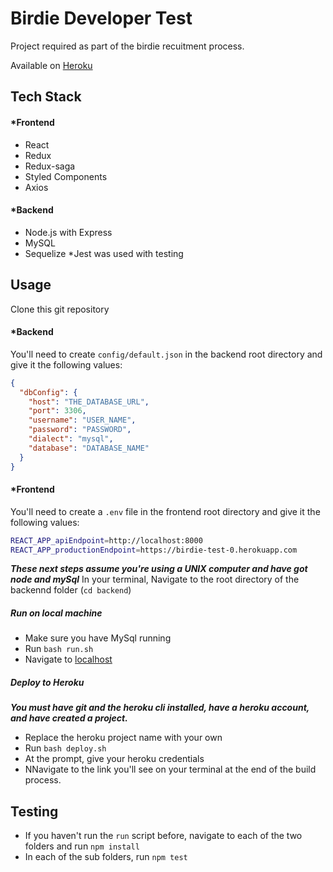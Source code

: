 # Birdie Developer Test
Project required as part of the birdie recuitment process.

Available on [Heroku](https://birdie-test-0.herokuapp.com/)

## Tech Stack
#### *Frontend
- React
- Redux
- Redux-saga
- Styled Components
- Axios
#### *Backend
- Node.js with Express
- MySQL
- Sequelize
*Jest was used with testing

## Usage
Clone this git repository
#### *Backend
You'll need to create `config/default.json` in the backend root directory and give it the following values:

``` json
{
  "dbConfig": {
    "host": "THE_DATABASE_URL",
    "port": 3306,
    "username": "USER_NAME",
    "password": "PASSWORD",
    "dialect": "mysql",
    "database": "DATABASE_NAME"
  }
}
```
#### *Frontend
You'll need to create a `.env` file in the frontend root directory and give it the following values:
``` bash
REACT_APP_apiEndpoint=http://localhost:8000
REACT_APP_productionEndpoint=https://birdie-test-0.herokuapp.com
```
***These next steps assume you're using a UNIX computer and have got node and mySql***
In your terminal, Navigate to the root directory of the backennd folder (`cd backend`)
##### Run on local machine
- Make sure you have MySql running
- Run `bash run.sh`
- Navigate to [localhost](http://localhost://8000)

##### Deploy to Heroku
***You must have git and the heroku cli installed, have a heroku account, and have created a project.***
- Replace the heroku project name with your own
- Run `bash deploy.sh`
- At the prompt, give your heroku credentials
- NNavigate to the link you'll see on your terminal at the end of the build process.

## Testing
- If you haven't run the `run` script before, navigate to each of the two folders and run `npm install`
- In each of the sub folders, run `npm test`

